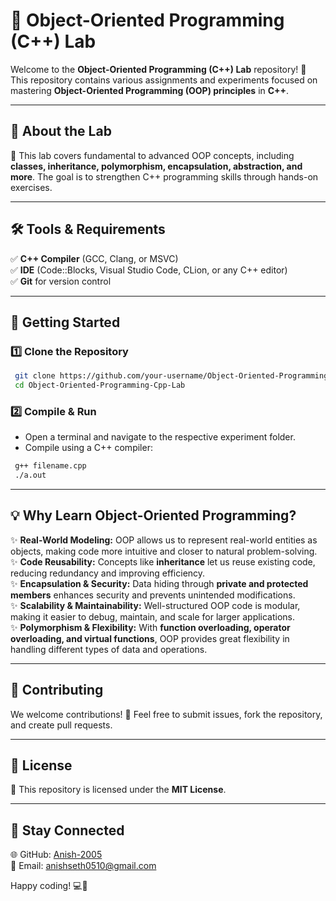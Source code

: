 # 🚀 Object-Oriented Programming (C++) Lab

Welcome to the **Object-Oriented Programming (C++) Lab** repository! 🎉 This repository contains various assignments and experiments focused on mastering **Object-Oriented Programming (OOP) principles** in **C++**.

---

## 📌 About the Lab
📘 This lab covers fundamental to advanced OOP concepts, including **classes, inheritance, polymorphism, encapsulation, abstraction, and more**. The goal is to strengthen C++ programming skills through hands-on exercises.

---

## 🛠️ Tools & Requirements
✅ **C++ Compiler** (GCC, Clang, or MSVC)  
✅ **IDE** (Code::Blocks, Visual Studio Code, CLion, or any C++ editor)  
✅ **Git** for version control  

---

## 🚀 Getting Started
### 1️⃣ Clone the Repository
```sh
 git clone https://github.com/your-username/Object-Oriented-Programming-Cpp-Lab.git
 cd Object-Oriented-Programming-Cpp-Lab
```
### 2️⃣ Compile & Run
- Open a terminal and navigate to the respective experiment folder.
- Compile using a C++ compiler:
```sh
 g++ filename.cpp 
 ./a.out
```

---

## 💡 Why Learn Object-Oriented Programming?

✨ **Real-World Modeling:** OOP allows us to represent real-world entities as objects, making code more intuitive and closer to natural problem-solving.  
✨ **Code Reusability:** Concepts like **inheritance** let us reuse existing code, reducing redundancy and improving efficiency.  
✨ **Encapsulation & Security:** Data hiding through **private and protected members** enhances security and prevents unintended modifications.  
✨ **Scalability & Maintainability:** Well-structured OOP code is modular, making it easier to debug, maintain, and scale for larger applications.  
✨ **Polymorphism & Flexibility:** With **function overloading, operator overloading, and virtual functions**, OOP provides great flexibility in handling different types of data and operations.  

---

## 🤝 Contributing
We welcome contributions! 🎯 Feel free to submit issues, fork the repository, and create pull requests.

---

## 📜 License
📝 This repository is licensed under the **MIT License**.

---

## 🔗 Stay Connected
🌐 GitHub: [Anish-2005](https://github.com/Anish-2005)  
📧 Email: anishseth0510@gmail.com  

Happy coding! 💻🚀
